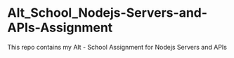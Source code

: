 # Alt_School_Nodejs-Servers-and-APIs-Assignment
This repo contains my Alt - School Assignment for Nodejs Servers and APIs
